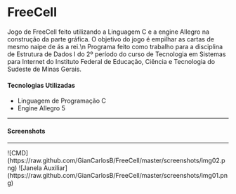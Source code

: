 FreeCell
========

Jogo de FreeCell feito utilizando a Linguagem C e a engine Allegro na construção da parte gráfica.
O objetivo do jogo é empilhar as cartas de mesmo naipe de ás a rei.\n
Programa feito como trabalho para a disciplina de Estrutura de Dados I do 2º período do curso de Tecnologia em Sistemas para Internet do Instituto Federal de Educação, Ciência e Tecnologia do Sudeste de Minas Gerais.

<h4>Tecnologias Utilizadas</h4>
<ul>
  <li>Linguagem de Programação C</li>
  <li>Engine Allegro 5</li>
</ul>
<hr>
<h4>Screenshots</h4>
<hr>
![CMD](https://raw.github.com/GianCarlosB/FreeCell/master/screenshots/img02.png)
![Janela Auxiliar](https://raw.github.com/GianCarlosB/FreeCell/master/screenshots/img01.png)
